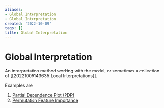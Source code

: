 ```yaml
---
aliases:
- Global Interpretation
- Global Interpretation
created: '2022-10-09'
tags: []
title: Global Interpretation
---
```


# Global Interpretation

An interpretation method working with the model, or sometimes a collection of [[20221009143635|Local Interpretations]].

Examples are:
1. [Partial Dependence Plot (PDP)](https://christophm.github.io/interpretable-ml-book/pdp.html)
2. [Permutation Feature Importance](https://christophm.github.io/interpretable-ml-book/feature-importance.html)